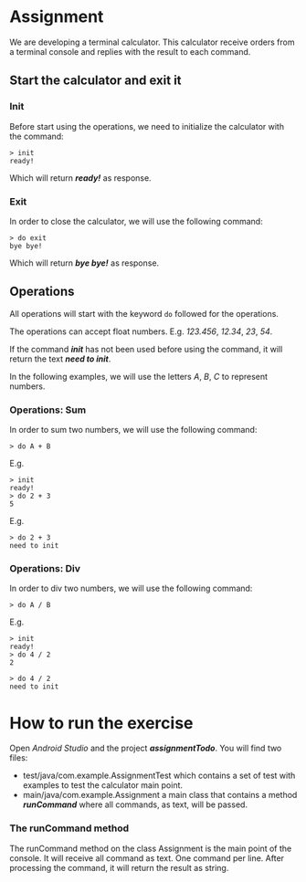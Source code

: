 # Assignment

We are developing a terminal calculator. This calculator receive orders from a terminal console and replies with the result to each command.

## Start the calculator and exit it

### Init

Before start using the operations, we need to initialize the calculator with the command:

```
> init
ready!
```

Which will return ***ready!*** as response.

### Exit

In order to close the calculator, we will use the following command:

```
> do exit
bye bye!
```

Which will return ***bye bye!*** as response.

## Operations

All operations will start with the keyword <code>do</code> followed for the operations.

The operations can accept float numbers. E.g. *123.456*, *12.34*, *23*, *54*.

If the command ***init*** has not been used before using the command, it will return the text ***need to init***.

In the following examples, we will use the letters *A*, *B*, *C* to represent numbers.

### Operations: Sum

In order to sum two numbers, we will use the following command:

```
> do A + B
```

E.g.

```
> init
ready!
> do 2 + 3
5
```

E.g.

```
> do 2 + 3
need to init
```

### Operations: Div

In order to div two numbers, we will use the following command:

```
> do A / B
```

E.g.

```
> init
ready!
> do 4 / 2
2
```

```
> do 4 / 2
need to init
```

# How to run the exercise

Open *Android Studio* and the project ***assignmentTodo***. You will find two files:

- test/java/com.example.AssignmentTest which contains a set of test with examples to test the calculator main point.
- main/java/com.example.Assignment a main class that contains a method ***runCommand*** where all commands, as text, will be passed.

### The runCommand method

The runCommand method on the class Assignment is the main point of the console. It will receive all command as text. One command per line. After processing the command, it will return the result as string.